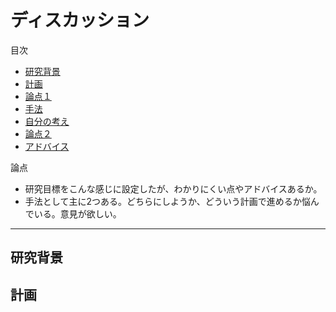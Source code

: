 # ディスカッション

目次
- [研究背景](#研究背景)
- [計画](#計画)
- [論点１](#論点1)
- [手法](#手法)
- [自分の考え](#自分の考え)
- [論点２](#論点2)
- [アドバイス](#アドバイス)

論点
- 研究目標をこんな感じに設定したが、わかりにくい点やアドバイスあるか。
- 手法として主に2つある。どちらにしようか、どういう計画で進めるか悩んでいる。意見が欲しい。

***

## 研究背景


## 計画
